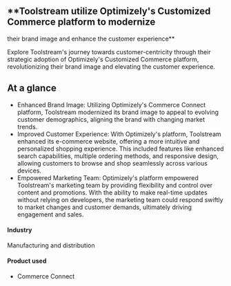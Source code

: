 ## \*\*Toolstream utilize Optimizely's Customized Commerce platform to modernize

their brand image and enhance the customer experience\*\*

Explore Toolstream's journey towards customer-centricity through their strategic
adoption of Optimizely's Customized Commerce platform, revolutionizing their
brand image and elevating the customer experience.

## At a glance

- Enhanced Brand Image: Utilizing Optimizely's Commerce Connect platform, Toolstream modernized its brand image to appeal to evolving customer demographics, aligning the brand with changing market trends.
- Improved Customer Experience: With Optimizely's platform, Toolstream enhanced its e-commerce website, offering a more intuitive and personalized shopping experience. This included features like enhanced search capabilities, multiple ordering methods, and responsive design, allowing customers to browse and shop seamlessly across various devices.
- Empowered Marketing Team: Optimizely's platform empowered Toolstream's marketing team by providing flexibility and control over content and promotions. With the ability to make real-time updates without relying on developers, the marketing team could respond swiftly to market changes and customer demands, ultimately driving engagement and sales.

#### Industry

Manufacturing and distribution

#### Product used

- Commerce Connect
